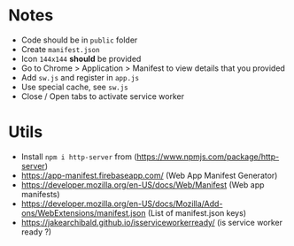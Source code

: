 # Notes

- Code should be in `public` folder
- Create `manifest.json`
- Icon `144x144` **should** be provided
- Go to Chrome > Application > Manifest to view details that you provided
- Add `sw.js` and register in `app.js`
- Use special cache, see `sw.js`
- Close / Open tabs to activate service worker

# Utils

- Install `npm i http-server` from (https://www.npmjs.com/package/http-server)
- https://app-manifest.firebaseapp.com/ (Web App Manifest Generator)
- https://developer.mozilla.org/en-US/docs/Web/Manifest (Web app manifests)
- https://developer.mozilla.org/en-US/docs/Mozilla/Add-ons/WebExtensions/manifest.json (List of manifest.json keys)
- https://jakearchibald.github.io/isserviceworkerready/ (is service worker ready ?)
